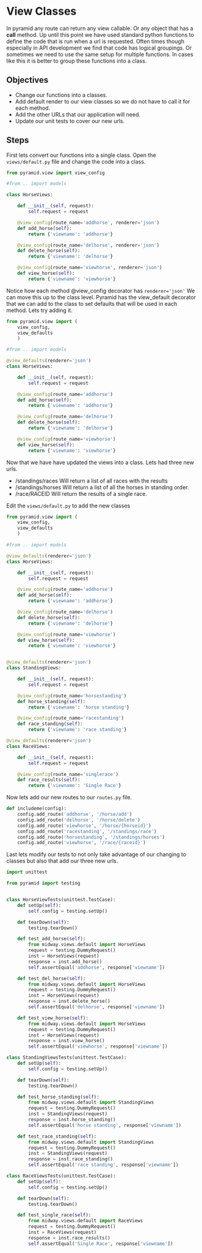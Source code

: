 # View Classes

In pyramid any route can return any view callable. Or any object that has a __call__ method. Up until this point we have
used standard python functions to define the code that is run when a url is requested. Often times though especially in API
development we find that code has logical groupings. Or sometimes we need to use the same setup for multiple functions.
In cases like this it is better to group these functions into a class. 

## Objectives
* Change our functions into a classes.
* Add default render to our view classes so we do not have to call it for each method.
* Add the other URLs that our application will need. 
* Update our unit tests to cover our new urls.

## Steps

First lets convert our functions into a single class. Open the `views/default.py` file and change the code into a class.

```python
from pyramid.view import view_config

#from .. import models

class HorseViews:

    def __init__(self, request):
        self.request = request

    @view_config(route_name='addhorse', renderer='json')
    def add_horse(self):
        return {'viewname': 'addhorse'}

    @view_config(route_name='delhorse', renderer='json')
    def delete_horse(self):
        return {'viewname': 'delhorse'}

    @view_config(route_name='viewhorse', renderer='json')
    def view_horse(self):
        return {'viewname': 'viewhorse'}
```

Notice how each method @view_config decorator has `renderer='json'` We can move this up to the class level. Pyramid has 
the view_default decorator that we can add to the class to set defaults that will be used in each method. Lets try 
adding it.

```python
from pyramid.view import (
    view_config,
    view_defaults
    )

#from .. import models

@view_defaults(renderer='json')
class HorseViews:

    def __init__(self, request):
        self.request = request

    @view_config(route_name='addhorse')
    def add_horse(self):
        return {'viewname': 'addhorse'}

    @view_config(route_name='delhorse')
    def delete_horse(self):
        return {'viewname': 'delhorse'}

    @view_config(route_name='viewhorse')
    def view_horse(self):
        return {'viewname': 'viewhorse'}

```

Now that we have have updated the views into a class. Lets had three new urls. 

* /standings/races Will return a list of all races with the results
* /standings/horses Will return a list of all the horses in standing order. 
* /race/RACEID Will return the results of a single race.

Edit the `views/default.py` to add the new classes

```python
from pyramid.view import (
    view_config,
    view_defaults
    )

#from .. import models

@view_defaults(renderer='json')
class HorseViews:

    def __init__(self, request):
        self.request = request

    @view_config(route_name='addhorse')
    def add_horse(self):
        return {'viewname': 'addhorse'}

    @view_config(route_name='delhorse')
    def delete_horse(self):
        return {'viewname': 'delhorse'}

    @view_config(route_name='viewhorse')
    def view_horse(self):
        return {'viewname': 'viewhorse'}


@view_defaults(renderer='json')
class StandingViews:

    def __init__(self, request):
        self.request = request

    @view_config(route_name='horsestanding')
    def horse_standing(self):
        return {'viewname': 'horse standing'}

    @view_config(route_name='racestanding')
    def race_standing(self):
        return {'viewname': 'race standing'}

@view_defaults(renderer='json')
class RaceViews:

    def __init__(self, request):
        self.request = request

    @view_config(route_name='singlerace')
    def race_results(self):
        return {'viewname': 'Single Race'}
```

Now lets add our new routes to our `routes.py` file.

```python
def includeme(config):
    config.add_route('addhorse', '/horse/add')
    config.add_route('delhorse', '/horse/delete')
    config.add_route('viewhorse', '/horse/{horseid}')
    config.add_route('racestanding', '/standings/race')
    config.add_route('horsestanding', '/standings/horses')
    config.add_route('viewhorse', '/race/{raceid}')
```

Last lets modify our tests to not only take advantage of our changing to classes but also that add our three new urls.

```python
import unittest

from pyramid import testing


class HorseViewTests(unittest.TestCase):
    def setUp(self):
        self.config = testing.setUp()

    def tearDown(self):
        testing.tearDown()

    def test_add_horse(self):
        from midway.views.default import HorseViews
        request = testing.DummyRequest()
        inst = HorseViews(request)
        response = inst.add_horse()
        self.assertEqual('addhorse', response['viewname'])

    def test_del_horse(self):
        from midway.views.default import HorseViews
        request = testing.DummyRequest()
        inst = HorseViews(request)
        response = inst.delete_horse()
        self.assertEqual('delhorse', response['viewname'])

    def test_view_horse(self):
        from midway.views.default import HorseViews
        request = testing.DummyRequest()
        inst = HorseViews(request)
        response = inst.view_horse()
        self.assertEqual('viewhorse', response['viewname'])

class StandingViewsTests(unittest.TestCase):
    def setUp(self):
        self.config = testing.setUp()

    def tearDown(self):
        testing.tearDown()

    def test_horse_standing(self):
        from midway.views.default import StandingViews
        request = testing.DummyRequest()
        inst = StandingViews(request)
        response = inst.horse_standing()
        self.assertEqual('horse standing', response['viewname'])

    def test_race_standing(self):
        from midway.views.default import StandingViews
        request = testing.DummyRequest()
        inst = StandingViews(request)
        response = inst.race_standing()
        self.assertEqual('race standing', response['viewname'])

class RaceViewsTests(unittest.TestCase):
    def setUp(self):
        self.config = testing.setUp()

    def tearDown(self):
        testing.tearDown()

    def test_single_race(self):
        from midway.views.default import RaceViews
        request = testing.DummyRequest()
        inst = RaceViews(request)
        response = inst.race_results()
        self.assertEqual('Single Race', response['viewname'])
```